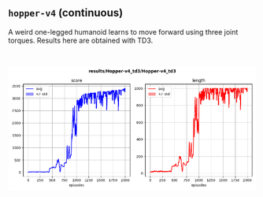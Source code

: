## `hopper-v4` (continuous)

A weird one-legged humanoid learns to move forward using three joint torques. Results here are obtained with TD3.

<p align="center">
  <img width="300" alt="" src="bad.gif">
  <img width="300" alt="" src="good.gif">
</p>

<p align="center">
  <img width="700" alt="" src="td3.png">
</p>